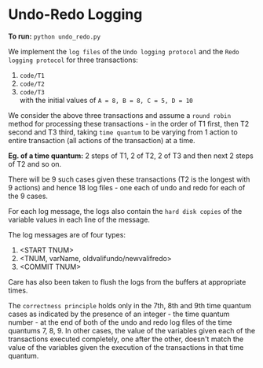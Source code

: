 # Undo-Redo Logging

**To run:** `python undo_redo.py`  

We implement the `log files` of the `Undo logging protocol` and the `Redo logging protocol` for three transactions:  
1. `code/T1`  
2. `code/T2`  
3. `code/T3`  
with the initial values of `A = 8, B = 8, C = 5, D = 10`  

We consider the above three transactions and assume a `round robin` method for processing these transactions - in the order of T1 first, then T2 second and T3 third, taking `time quantum` to be varying from 1 action to entire transaction (all actions of the transaction) at a time.  

**Eg. of a time quantum:** 2 steps of T1, 2 of T2, 2 of T3 and then next 2 steps of T2 and so on.  

There will be 9 such cases given these transactions (T2 is the longest with 9 actions) and hence 18 log files - one each of undo and redo for each of the 9 cases.  

For each log message, the logs also contain the `hard disk copies` of the variable values in each line of the message.  

The log messages are of four types:  
1. \<START TNUM\>  
2. \<TNUM, varName, oldvalifundo/newvalifredo\>  
3. \<COMMIT TNUM\>  

Care has also been taken to flush the logs from the buffers at appropriate times.  

The `correctness principle` holds only in the 7th, 8th and 9th time quantum cases as indicated by the presence of an integer - the time quantum number - at the end of both of the undo and redo log files of the time quantums 7, 8, 9. In other cases, the value of the variables given each of the transactions executed completely, one after the other, doesn't match the value of the variables given the execution of the transactions in that time quantum.  
